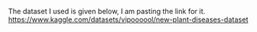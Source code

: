 The dataset I used is given below, I am pasting the link for it.
https://www.kaggle.com/datasets/vipoooool/new-plant-diseases-dataset
